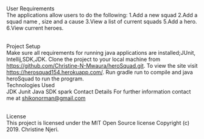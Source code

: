 <br>User Requirements<br>
The applications allow users to do the following: 1.Add a new squad 2.Add a squad name , size and a cause 3.View a list of current squads 5.Add a hero. 6.View current heroes.

<br>Project Setup<br>
Make sure all requirements for running java applications are installed;JUnit, Intellij,SDK,JDK.
Clone the project to your local machine from https://github.com/Christine-N-Mwaura/heroSquad.git.
To view the site visit https://herosquad154.herokuapp.com/.
Run gradle run to compile and java heroSquad to run the program.
<br>Technologies Used<br>
JDK
Junit
Java
SDK
spark
Contact Details
For further information contact me at shikonorman@gmail.com

<br>License<br>
This project is licensed under the MIT Open Source license Copyright (c) 2019. Christine Njeri.